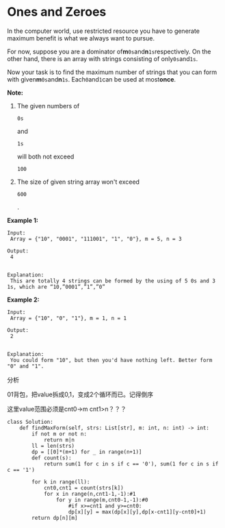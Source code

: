 # Ones and Zeroes

In the computer world, use restricted resource you have to generate maximum benefit is what we always want to pursue.

For now, suppose you are a dominator of**m**`0s`and**n**`1s`respectively. On the other hand, there is an array with strings consisting of only`0s`and`1s`.

Now your task is to find the maximum number of strings that you can form with given**m**`0s`and**n**`1s`. Each`0`and`1`can be used at most**once**.

**Note:**

1. The given numbers of

   `0s`

   and

   `1s`

   will both not exceed

   `100`

2. The size of given string array won't exceed

   `600`

   .

**Example 1:**

```text
Input:
 Array = {"10", "0001", "111001", "1", "0"}, m = 5, n = 3

Output:
 4


Explanation:
 This are totally 4 strings can be formed by the using of 5 0s and 3 1s, which are “10,”0001”,”1”,”0”
```

**Example 2:**

```text
Input:
 Array = {"10", "0", "1"}, m = 1, n = 1

Output:
 2


Explanation:
 You could form "10", but then you'd have nothing left. Better form "0" and "1".
```

分析

01背包，把value拆成0,1，变成2个循环而已。记得倒序

这里value范围必须是cnt0-&gt;m cnt1&gt;n？？？

```text
class Solution:
    def findMaxForm(self, strs: List[str], m: int, n: int) -> int:
        if not m or not n:
            return m|n
        ll = len(strs)
        dp = [[0]*(m+1) for _ in range(n+1)]
        def count(s):
            return sum(1 for c in s if c == '0'), sum(1 for c in s if c == '1')

        for k in range(ll):
            cnt0,cnt1 = count(strs[k])
            for x in range(n,cnt1-1,-1):#1
                for y in range(m,cnt0-1,-1):#0                    
                    #if x>=cnt1 and y>=cnt0:
                    dp[x][y] = max(dp[x][y],dp[x-cnt1][y-cnt0]+1)
        return dp[n][m]
```

